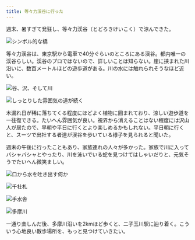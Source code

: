```yaml
---
title: 等々力渓谷に行った
---
```

週末、暑すぎて発狂し、等々力渓谷（とどろきけいこく）で涼んできた。

![](https://lh4.googleusercontent.com/hGedXqPsuao7nvVwaabQWfmD4JBMN5GxUIMc3BYoYP4gT3iCpw5n1_DSiut3qVyhnwIDbIb-x59RC5cMGbRpR1Gucx4QLVNl8u9M8gfYoPLnzHP96b0GNGO_hWlYLXHREYYchdCRIpLKZ_nBrk2teLY "シンボル的な橋")

等々力渓谷は、東京駅から電車で40分ぐらいのところにある渓谷。都内唯一の渓谷らしい。渓谷のプロではないので、詳しいことは知らない。崖に挟まれた川沿いに、数百メートルほどの遊歩道がある。川の水には触れられそうなほど近い。

![](https://lh6.googleusercontent.com/oFQblZYySxjbjj6zP8FgvvSvdmQx7HlbF-DwtHw54ICBTy2OeV2zFR-HCFqWoGeDTZTyaXs4AKX_vmgra8OGxUX9fi64nL6WYXpqPfldqob1OglvlEU-CUdVy9HYwnOMm1ellhfA_6qA_iGGTmrpO2M "谷、沢、そして川")

![](https://lh5.googleusercontent.com/YarKpTfhbqa2VTNBvGACdOqbqwE_YxhpeCZfDjcBsrWd5xIu0kPgph0NOAZ0HRj4lEpKMRBZC3lQ7t_XcVJoYxvW8LDDino4VvkE5FtQbY2Fv84dz5q-1xkope011x2fMUD2UstCKp5zhfZgBAT8oy0 "しっとりした雰囲気の道が続く")

木漏れ日が稀に落ちてくる程度にほどよく植物に囲まれており、涼しい遊歩道を一往復できる。たいへん雰囲気が良い。視界から消えることはない程度には沢山人が居たので、早朝や平日に行くとより楽しめるかもしれない。平日朝に行くと、スーツで出社する者達が渓谷を歩いている様子を見られると聞いた。

週末の午後に行ったこともあり、家族連れの人々が多かった。家族で川に入ってバシャバシャとやったり、川を泳いでいる蛇を見つけてはしゃいだりと、元気そうでたいへん微笑ましい。

![](https://lh6.googleusercontent.com/0r4AIMsqaX5Yz_tPmFQJNEdki7Lgy5AZhImHXsBd-PbW6MBDkmqp2gAkW-u35ZgGdXw3cBkBWMkAqgK_CZTc2GCCxBulZJAlceUSVzn94o2PzGhkArg_H3EkzXfx2_3kitbiwxmf1CNkLOZsb7LdT2c "口から水を吐き出す何か")

![](https://lh5.googleusercontent.com/Mt7aWn66TzKW_CGCEguMI9A1q9MGVMrnMmYULtesseB4C4OpY2xnpcUKqT355cI0aMw_pwmxrJjZvXe4oXjILOz0S0Dt8Dftw0WVm0jKC-1tz1654mlrhzHalHe3YDmhxrQ_9ccsGmkSn2vkfDO3FI0 "千社札")

![](https://lh5.googleusercontent.com/2Za38fgJq5MHCnKt5GUQaE9Nyj8GMqnM6lSkdZiOOYNqLFbku5_oM0Xb1rvKo_pMRuoU4n8PerPFbbpLGmRn1MovJrGVeSxJAC9zYy0fX7AkUBNsgPik8qpq8hKQ1t9q4Q-lTNswovqzdaK68hi7qJc "手水舎")

![](https://lh5.googleusercontent.com/suRrRY5nk0-O8VJbeCbSaMdJj5ofWUYloQsUv49TwY1FAuotbCyNSNTsAiAv9kuy5BanCxWQ0wA6K20GNCyYtLYzjbhVCZfTaJY8H-2bY4sBImk_FpsRWGAKsmdF4CCMl72mmbcDuv9y-Bkiu1OHXPo "多摩川")

一通り楽しんだ後、多摩川沿いを2kmほど歩くと、二子玉川駅に辿り着く。こういう心地良い散歩場所を、もっと見つけていきたい。
